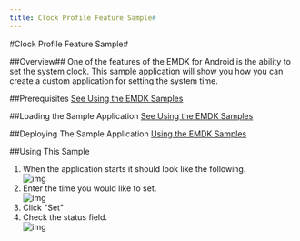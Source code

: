 ```yaml
---
title: Clock Profile Feature Sample#
---
```

#Clock Profile Feature Sample#

##Overview##
One of the features of the EMDK for Android is the ability to set the system clock. This sample application will show you how you can create a custom application for setting the system time. 

##Prerequisites
[See Using the EMDK Samples](../guide/sample/emdksamples)

##Loading the Sample Application
[See Using the EMDK Samples](../guide/sample/emdksamples)

##Deploying The Sample Application
[Using the EMDK Samples](../guide/sample/emdksamples)

##Using This Sample
1. When the application starts it should look like the following.  
	![img](images/samples/3_1.png)  
2. Enter the time you would like to set.  
	![img](images/samples/3_2.png)  	
3.  Click "Set" 
4.  Check the status field.   
	![img](images/samples/3_3.png)  
	
